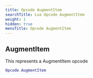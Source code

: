 ```yaml
---
title: Opcode AugmentItem
searchTitle: Lua Opcode AugmentItem
weight: 1
hidden: true
menuTitle: Opcode AugmentItem
---
```

## AugmentItem

This represents a AugmentItem opcode
```lua
Opcode.AugmentItem
```